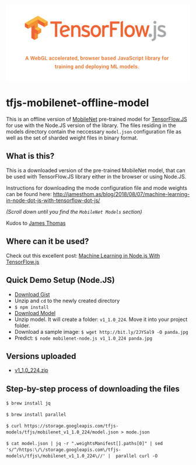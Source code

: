 ![Drag Racing](tfjs-logo.png)

# tfjs-mobilenet-offline-model
This is an offline version of [MobileNet](https://github.com/tensorflow/models/blob/master/research/slim/nets/mobilenet_v1.md) pre-trained model for [TensorFlow.JS](https://www.tensorflow.org/js) for use with the Node.JS version of the library. The files residing in the models directory contain the neccessary `model.json` configuration file as well as the set of sharded weight files in binary format. 

## What is this?

This is a downloaded version of the pre-trained MobileNet model, that can be used with TensorFlow.JS library either in the browser or using Node.JS.

Instructions for downloading the mode configuration file and mode weights can be found here: http://jamesthom.as/blog/2018/08/07/machine-learning-in-node-dot-js-with-tensorflow-dot-js/

_(Scroll down until you find the `MobileNet Models` section)_

Kudos to [James Thomas](https://about.me/j_thomas)

## Where can it be used?

Check out this excellent post: [Machine Learning in Node.js With TensorFlow.js](http://jamesthom.as/blog/2018/08/07/machine-learning-in-node-dot-js-with-tensorflow-dot-js/)

## Quick Demo Setup (Node.JS)

- [Download Gist](https://gist.github.com/kostasx/1562671045aee2c0eb98363c69aecae9/archive/4cbad09afaafd7f72a65ec98074778eee0428cf6.zip)
- Unzip and `cd` to the newly created directory
- `$ npm install`
- [Download Model](https://github.com/kostasx/tfjs-mobilenet-offline-model/raw/master/models/v1_1.0_224.zip)
- Unzip model. It will create a folder: `v1_1.0_224`. Move it into your project folder.
- Download a sample image: `$ wget http://bit.ly/2JYSal9 -O panda.jpg`
- Predict: `$ node mobilenet-node.js v1_1.0_224 panda.jpg`

## Versions uploaded

- [v1_1.0_224.zip](https://github.com/kostasx/tfjs-mobilenet-offline-model/raw/master/models/v1_1.0_224.zip)

## Step-by-step process of downloading the files

`$ brew install jq`

`$ brew install parallel`

`$ curl https://storage.googleapis.com/tfjs-models/tfjs/mobilenet_v1_1.0_224/model.json > mode.json`

`$ cat model.json | jq -r ".weightsManifest[].paths[0]" | sed 's/^/https:\/\/storage.googleapis.com\/tfjs-models\/tfjs\/mobilenet_v1_1.0_224\//' |  parallel curl -O`
